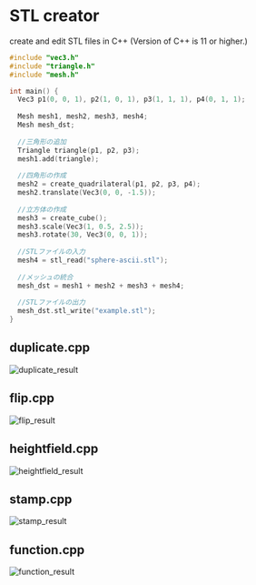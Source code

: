 # STL creator
create and edit STL files in C++ (Version of C++ is 11 or higher.)

```cpp
#include "vec3.h"
#include "triangle.h"
#include "mesh.h"

int main() {
  Vec3 p1(0, 0, 1), p2(1, 0, 1), p3(1, 1, 1), p4(0, 1, 1);
  
  Mesh mesh1, mesh2, mesh3, mesh4;
  Mesh mesh_dst;
  
  //三角形の追加
  Triangle triangle(p1, p2, p3);
  mesh1.add(triangle);
  
  //四角形の作成
  mesh2 = create_quadrilateral(p1, p2, p3, p4);
  mesh2.translate(Vec3(0, 0, -1.5));
  
  //立方体の作成
  mesh3 = create_cube();
  mesh3.scale(Vec3(1, 0.5, 2.5));
  mesh3.rotate(30, Vec3(0, 0, 1));
  
  //STLファイルの入力
  mesh4 = stl_read("sphere-ascii.stl");
  
  //メッシュの統合
  mesh_dst = mesh1 + mesh2 + mesh3 + mesh4;
  
  //STLファイルの出力
  mesh_dst.stl_write("example.stl");
}
```

## duplicate.cpp
![duplicate_result](https://github.com/elerac/stl-creator/blob/master/images/duplicate_result.jpg)

## flip.cpp
![flip_result](https://github.com/elerac/stl-creator/blob/master/images/flip_result.jpg)

## heightfield.cpp
![heightfield_result](https://github.com/elerac/stl-creator/blob/master/images/heightfield_result.jpg)

## stamp.cpp
![stamp_result](https://github.com/elerac/stl-creator/blob/master/images/stamp_result.jpg)

## function.cpp
![function_result](https://github.com/elerac/stl-creator/blob/master/images/function_result.jpg)
